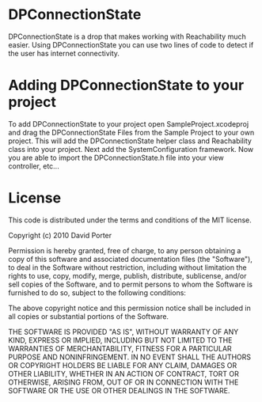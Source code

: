 DPConnectionState
=============

DPConnectionState is a drop that makes working with Reachability much easier. Using DPConnectionState you can use two lines of code to detect if the user has internet connectivity.

Adding DPConnectionState to your project
====================================
To add DPConnectionState to your project open SampleProject.xcodeproj and drag the DPConnectionState Files from the Sample Project to your own project. This will add the DPConnectionState helper class and Reachability class into your project. Next add the SystemConfiguration framework. Now you are able to import the DPConnectionState.h file into your view controller, etc...

License
=======

This code is distributed under the terms and conditions of the MIT license.

Copyright (c) 2010 David Porter

Permission is hereby granted, free of charge, to any person obtaining a copy of this software and associated documentation files (the "Software"), to deal in the Software without restriction, including without limitation the rights to use, copy, modify, merge, publish, distribute, sublicense, and/or sell copies of the Software, and to permit persons to whom the Software is furnished to do so, subject to the following conditions:

The above copyright notice and this permission notice shall be included in all copies or substantial portions of the Software.

THE SOFTWARE IS PROVIDED "AS IS", WITHOUT WARRANTY OF ANY KIND, EXPRESS OR IMPLIED, INCLUDING BUT NOT LIMITED TO THE WARRANTIES OF MERCHANTABILITY, FITNESS FOR A PARTICULAR PURPOSE AND NONINFRINGEMENT. IN NO EVENT SHALL THE AUTHORS OR COPYRIGHT HOLDERS BE LIABLE FOR ANY CLAIM, DAMAGES OR OTHER LIABILITY, WHETHER IN AN ACTION OF CONTRACT, TORT OR OTHERWISE, ARISING FROM, OUT OF OR IN CONNECTION WITH THE SOFTWARE OR THE USE OR OTHER DEALINGS IN THE SOFTWARE.